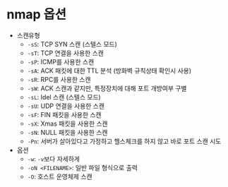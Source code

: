 # nmap 옵션

- 스캔유형
  - `-sS`: TCP SYN 스캔 (스텔스 모드)
  - `-sT`: TCP 연결을 사용한 스캔
  - `-sP`: ICMP를 사용한 스캔
  - `-sA`: ACK 패킷에 대한 TTL 분석 (방화벽 규칙상태 확인시 사용)
  - `-sR`: RPC를 사용한 스캔
  - `-sW`: ACK 스캔과 같지만, 특정장치에 대해 포트 개방여부 구별
  - `-sL`: Idel 스캔 (스텔스 모드)
  - `-sU`: UDP 연결을 사용한 스캔
  - `-sF`: FIN 패킷을 사용한 스캔
  - `-sX`: Xmas 패킷을 사용한 스캔
  - `-sN`: NULL 패킷을 사용한 스캔
  - `-Pn`: 서버가 살아있다고 가정하고 헬스체크를 하지 않고 바로 포트 스캔 시도
- 옵션
  - `-w`: `-v`보다 자세하게
  - `-oN <FILENAME>`: 일반 파일 형식으로 출력
  - `-O`: 호스트 운영체제 스캔
